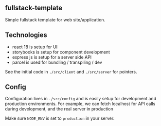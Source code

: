 fullstack-template
------------------

Simple fullstack template for web site/application.

## Technologies

- react 18 is setup for UI
- storybooks is setup for component development
- express js is setup for a server side API
- parcel is used for bundling / transpiling / dev

See the initial code in `./src/client` and `./src/server`
for pointers.

## Config

Configuration lives in `./src/config` and is easily setup
for development and production environments. For example,
we can fetch localhost for API calls during development,
and the real server in production

Make sure `NODE_ENV` is set to `production` in your server.
